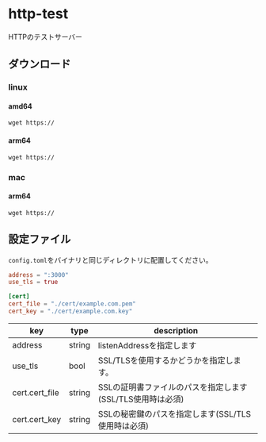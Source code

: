 # http-test

HTTPのテストサーバー

## ダウンロード

### linux

#### amd64

```
wget https://
```

#### arm64

```
wget https://
```

### mac

#### arm64

```
wget https://
```

## 設定ファイル

`config.toml`をバイナリと同じディレクトリに配置してください。

```toml
address = ":3000"
use_tls = true

[cert]
cert_file = "./cert/example.com.pem"
cert_key = "./cert/example.com.key"
```

| key | type | description |
| -- | -- | -- |
| address | string | listenAddressを指定します |
| use_tls | bool | SSL/TLSを使用するかどうかを指定します。 |
| cert.cert_file | string | SSLの証明書ファイルのパスを指定します(SSL/TLS使用時は必須) |
| cert.cert_key | string | SSLの秘密鍵のパスを指定します(SSL/TLS使用時は必須) |
